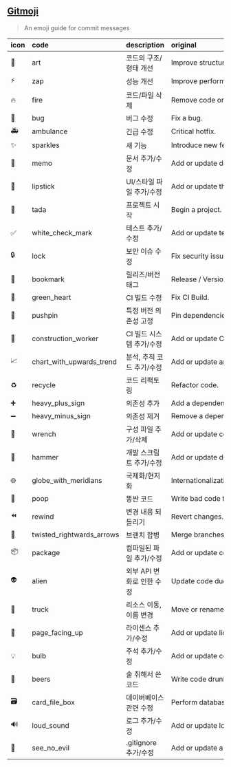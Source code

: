 ## [Gitmoji](https://gitmoji.dev)
 > An emoji guide for commit messages

| icon | code | description | original |
|:---|:---|:---|:---|
| 🎨 | art | 코드의 구조/형태 개선 | Improve structure / format of the code. |
| ⚡️ | zap | 성능 개선 | Improve performance. |
| 🔥 | fire | 코드/파일 삭제 | Remove code or files. |
| 🐛 | bug | 버그 수정 | Fix a bug. |
| 🚑 | ambulance | 긴급 수정 | Critical hotfix. |
| ✨ | sparkles | 새 기능 | Introduce new features. |
| 📝 | memo | 문서 추가/수정 | Add or update documentation. |
| 💄 | lipstick | UI/스타일 파일 추가/수정 | Add or update the UI and style files. |
| 🎉 | tada | 프로젝트 시작 | Begin a project. |
| ✅ | white_check_mark | 테스트 추가/수정 | Add or update tests. |
| 🔒 | lock | 보안 이슈 수정 | Fix security issues. |
| 🔖 | bookmark | 릴리즈/버전 태그 | Release / Version tags. |
| 💚 | green_heart | CI 빌드 수정 | Fix CI Build. |
| 📌 | pushpin | 특정 버전 의존성 고정 | Pin dependencies to specific versions. |
| 👷 | construction_worker | CI 빌드 시스템 추가/수정 | Add or update CI build system. |
| 📈 | chart_with_upwards_trend | 분석, 추적 코드 추가/수정 | Add or update analytics or track code. |
| ♻️ | recycle | 코드 리팩토링 | Refactor code. |
| ➕ | heavy_plus_sign | 의존성 추가 | Add a dependency. |
| ➖ | heavy_minus_sign | 의존성 제거 | Remove a dependency. |
| 🔧 | wrench | 구성 파일 추가/삭제 | Add or update configuration files. |
| 🔨 | hammer | 개발 스크립트 추가/수정 | Add or update development scripts. |
| 🌐 | globe_with_meridians | 국제화/현지화 | Internationalization and localization. |
| 💩 | poop | 똥싼 코드 | Write bad code that needs to be improved. |
| ⏪ | rewind | 변경 내용 되돌리기 | Revert changes. |
| 🔀 | twisted_rightwards_arrows | 브랜치 합병 | Merge branches. |
| 📦 | package | 컴파일된 파일 추가/수정 | Add or update compiled files or packages. |
| 👽 | alien | 외부 API 변화로 인한 수정 | Update code due to external API changes. |
| 🚚 | truck | 리소스 이동, 이름 변경 | Move or rename resources (e.g. files paths routes). |
| 📄 | page_facing_up | 라이센스 추가/수정 | Add or update license. |
| 💡 | bulb | 주석 추가/수정 | Add or update comments in source code. |
| 🍻 | beers | 술 취해서 쓴 코드 | Write code drunkenly. |
| 🗃 | card_file_box | 데이버베이스 관련 수정 | Perform database related changes. |
| 🔊 | loud_sound | 로그 추가/수정 | Add or update logs. |
| 🙈 | see_no_evil | .gitignore 추가/수정 | Add or update a .gitignore file. |
